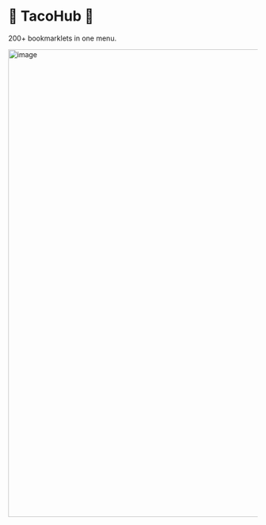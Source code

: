 # 🌮 TacoHub 🌮 
200+ bookmarklets in one menu.

<img width="942" alt="image" src="https://user-images.githubusercontent.com/119009502/236704915-034200c5-1f22-4dbf-912c-055215bf20dd.png">
